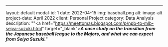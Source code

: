 ---
layout: default
modal-id: 1
date: 2022-04-15
img: baseball.png
alt: image-alt
project-date: April 2022
client: Personal Project
category: Data Analysis
description: ""<a href=\"https://meettomas.blogspot.com/p/npb-to-mlb-seiya-suzuki.html" target=\"_blank\"><b><i>A case study on the transition from the Japanese baseball league to the Majors, and what we can expect from Seiya Suzuki.</i></b></a>"
